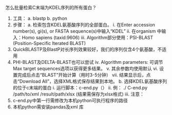 怎么批量检索C末端为KDEL序列的所有蛋白？

1.	工具：
a.	blastp
b.	python
2.	步骤：
a.	检索包含KDEL氨基酸序列的全部蛋白。
i.	在Enter accession number(s), gi(s), or FASTA sequence(s)中输入“KDEL”
ii.	在organism 中输入：Homo sapiens (taxid:9606)
iii.	Algorithm部分使用：PSI-BLAST (Position-Specific Iterated BLAST)
1.	QuickBLASTP及BlastP对长序列效果较好，我们的序列仅含4个氨基酸，不适用
2.	PHI-BLAST及DELTA-BLAST也可以尝试
iv.	Algorithm parameters: 可调节Max target sequences选项以获得更多结果。
v.	其余参数均使用默认
vi.	设置完成后点击“BLAST”开始计算（用时3-5分钟）
vii.	结果显示后，点击“Download All”，选择XML格式保存结果到本地。
b.	选择KDEL氨基酸序列的位于c末端的蛋白
i.	运行脚本：c-end.py（）
ii.	例：
./ C-end.py    /path/to/xml /result/path/xlsx (结果需保存为xlsx格式)
iii.	注意：
1.	c-end.py中第一行需修改为本机python可执行程序的路径
2.	本机python需安装pandas及xml 库

